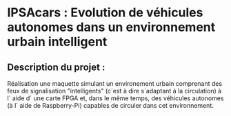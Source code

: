# IPSAcars : Evolution de véhicules autonomes dans un environnement urbain intelligent

## Description du projet :
Réalisation une maquette simulant un environement urbain comprenant des feux de signalisation "intelligents" (c´est à dire s´adaptant à la circulation) à l´ aide d´ une carte FPGA et, dans le même temps, des véhicules autonomes (à l´ aide de Raspberry-Pi) capables de circuler dans cet environnement.
